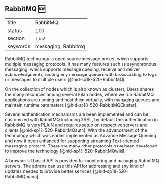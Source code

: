 ## RabbitMQ :new:


|          |          |
| -------- | -------- |
| title    | RabbitMQ |
| status   | 100       |
| section  | TBD      |
| keywords | messaging, Rabbitmq      |


RabbitMQ technology is open source message broker, which supports multiple 
messaging protocols. It has many features such as asynchronous messaging, 
which supports message queuing, receive and deliver acknowledgments, 
routing any message queues with broadcasting to logs or messages to 
multiple users [@hid-sp18-520-RabbitMQ].

On the collection of nodes which is also known as clusters, Users 
shares the many resources among several Erlan nodes, where we run 
RabbitMQ applications are running and host them virtually, with managing 
queues and maintain runtime parameters [@hid-sp18-520-RabbitMQCluster].

Several authentication mechanisms are been implemented and can be 
customized with RabbitMQ including SASL, by default the authentication in 
RabbitMQ is very PLAIN and requires setup on respective servers and clients 
[@hid-sp18-520-RabbitMQauth]. With the advancement of the technology which 
was earlier implemented as Advance Message Queuing and now it been enhanced 
for supporting streaming Text oriented messaging protocol. There are many 
other protocols have been developed to improve the technology 
[@hid-sp18-520-RabbitMQwiki].

A browser UI based API is provided for monitoring and managing RabbitMQ 
servers. The admins can use this API for addressing and any kind of updates 
needed to provide better services [@hid-sp18-520-RabbitMQmana].
